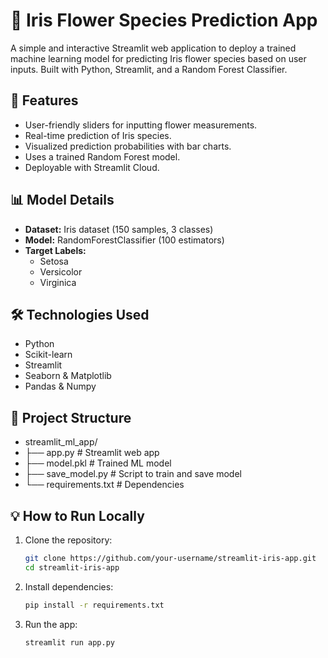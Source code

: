 # 🌸 Iris Flower Species Prediction App

A simple and interactive Streamlit web application to deploy a trained machine learning model for predicting Iris flower species based on user inputs. Built with Python, Streamlit, and a Random Forest Classifier.

## 🚀 Features

- User-friendly sliders for inputting flower measurements.
- Real-time prediction of Iris species.
- Visualized prediction probabilities with bar charts.
- Uses a trained Random Forest model.
- Deployable with Streamlit Cloud.

## 📊 Model Details

- **Dataset:** Iris dataset (150 samples, 3 classes)
- **Model:** RandomForestClassifier (100 estimators)
- **Target Labels:**
  - Setosa
  - Versicolor
  - Virginica

## 🛠️ Technologies Used

- Python
- Scikit-learn
- Streamlit
- Seaborn & Matplotlib
- Pandas & Numpy

## 📁 Project Structure

- streamlit_ml_app/
- ├── app.py # Streamlit web app
- ├── model.pkl # Trained ML model
- ├── save_model.py # Script to train and save model
- └── requirements.txt # Dependencies


## 💡 How to Run Locally

1. Clone the repository:

   ```bash
   git clone https://github.com/your-username/streamlit-iris-app.git
   cd streamlit-iris-app
   ```
2. Install dependencies:

   ```bash
   pip install -r requirements.txt
   ```
3. Run the app:

   ```bash
   streamlit run app.py
   ```
   
